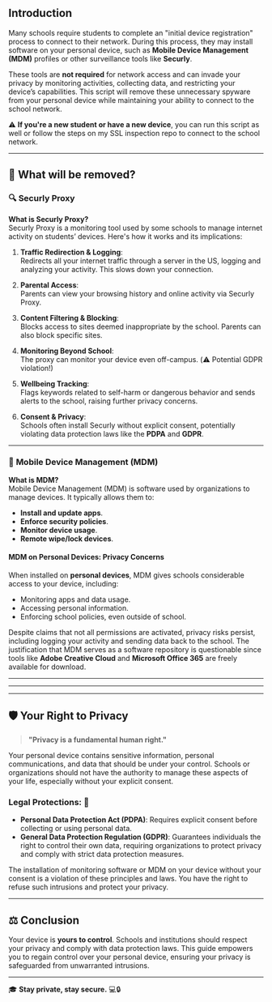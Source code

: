 
## Introduction

Many schools require students to complete an "initial device registration" process to connect to their network. During this process, they may install software on your personal device, such as **Mobile Device Management (MDM)** profiles or other surveillance tools like **Securly**. 

These tools are **not required** for network access and can invade your privacy by monitoring activities, collecting data, and restricting your device’s capabilities. This script will remove these unnecessary spyware from your personal device while maintaining your ability to connect to the school network.

⚠️ **If you're a new student or have a new device**, you can run this script as well or follow the steps on my SSL inspection repo to connect to the school network.

---

## 🎯 What will be removed?

### 🔍 **Securly Proxy**

**What is Securly Proxy?**  
Securly Proxy is a monitoring tool used by some schools to manage internet activity on students’ devices. Here's how it works and its implications:

1. **Traffic Redirection & Logging**:  
   Redirects all your internet traffic through a server in the US, logging and analyzing your activity. This slows down your connection.
   
2. **Parental Access**:  
   Parents can view your browsing history and online activity via Securly Proxy.
   
3. **Content Filtering & Blocking**:  
   Blocks access to sites deemed inappropriate by the school. Parents can also block specific sites.

4. **Monitoring Beyond School**:  
   The proxy can monitor your device even off-campus. (⚠️ Potential GDPR violation!)

5. **Wellbeing Tracking**:  
   Flags keywords related to self-harm or dangerous behavior and sends alerts to the school, raising further privacy concerns.

6. **Consent & Privacy**:  
   Schools often install Securly without explicit consent, potentially violating data protection laws like the **PDPA** and **GDPR**.

---

### 📱 **Mobile Device Management (MDM)**

**What is MDM?**  
Mobile Device Management (MDM) is software used by organizations to manage devices. It typically allows them to:

- **Install and update apps**.
- **Enforce security policies**.
- **Monitor device usage**.
- **Remote wipe/lock devices**.

#### MDM on Personal Devices: Privacy Concerns
When installed on **personal devices**, MDM gives schools considerable access to your device, including:

- Monitoring apps and data usage.
- Accessing personal information.
- Enforcing school policies, even outside of school.

Despite claims that not all permissions are activated, privacy risks persist, including logging your activity and sending data back to the school. The justification that MDM serves as a software repository is questionable since tools like **Adobe Creative Cloud** and **Microsoft Office 365** are freely available for download.

---

---

---

## 🛡️ Your Right to Privacy

> **"Privacy is a fundamental human right."**

Your personal device contains sensitive information, personal communications, and data that should be under your control. Schools or organizations should not have the authority to manage these aspects of your life, especially without your explicit consent.

### Legal Protections: 📜

- **Personal Data Protection Act (PDPA)**: Requires explicit consent before collecting or using personal data.
- **General Data Protection Regulation (GDPR)**: Guarantees individuals the right to control their own data, requiring organizations to protect privacy and comply with strict data protection measures.

The installation of monitoring software or MDM on your device without your consent is a violation of these principles and laws. You have the right to refuse such intrusions and protect your privacy.

---

## ⚖️ Conclusion

Your device is **yours to control**. Schools and institutions should respect your privacy and comply with data protection laws. This guide empowers you to regain control over your personal device, ensuring your privacy is safeguarded from unwarranted intrusions.

---

🎓 **Stay private, stay secure.** 💻🔒
